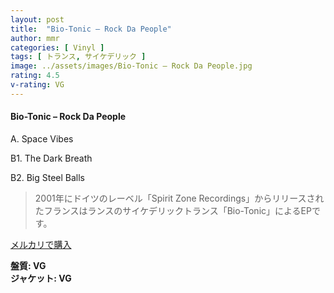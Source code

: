```yaml
---
layout: post
title:  "Bio-Tonic – Rock Da People"
author: mmr
categories: [ Vinyl ]
tags: [ トランス, サイケデリック ]
image: ../assets/images/Bio-Tonic – Rock Da People.jpg
rating: 4.5
v-rating: VG
---
```


#### Bio-Tonic – Rock Da People

A. Space Vibes

B1. The Dark Breath

B2. Big Steel Balls

> 2001年にドイツのレーベル「Spirit Zone Recordings」からリリースされたフランスはランスのサイケデリックトランス「Bio-Tonic」によるEPです。


[メルカリで購入](https://jp.mercari.com/item/m24588285064)

<div class="mt-4 mb-4 d-flex align-items-center">
<strong class="mr-1">盤質: VG</strong>
</div>
<div class="mt-4 mb-4 d-flex align-items-center">
<strong class="mr-1">ジャケット: VG</strong>
</div>
